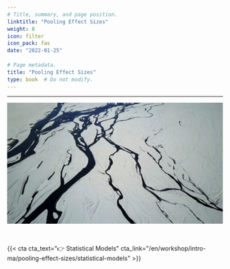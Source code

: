 ```yaml
---
# Title, summary, and page position.
linktitle: "Pooling Effect Sizes"
weight: 8
icon: filter
icon_pack: fas
date: "2022-01-25"

# Page metadata.
title: "Pooling Effect Sizes"
type: book  # Do not modify.
---
```




<style>
code{
  color: #2a7792;
}
.hljs{
  font-size: 16px
}
.minih{
  font-size: 1px;
  margin: 0px 0px 0px 0px;
}

.highlight {
    position: relative;
}
.highlight pre {
    padding: 15px;
}
.highlight-copy-btn {
    position: absolute;
    top: 7px;
    right: 7px;
    border: 0;
    border-radius: 4px;
    padding: 5px;
    font-size: 0.7em;
    line-height: 1.8;
    color: #fff;
    background-color: #777;
    min-width: 55px;
    text-align: center;
}
.highlight-copy-btn:hover {
    background-color: #666;
}
</style>

---


![](bg.webp)


<br>

{{< cta cta_text="👉 Statistical Models" cta_link="/en/workshop/intro-ma/pooling-effect-sizes/statistical-models" >}}

<style>
h1 {color: #2a7792;}
</style>

